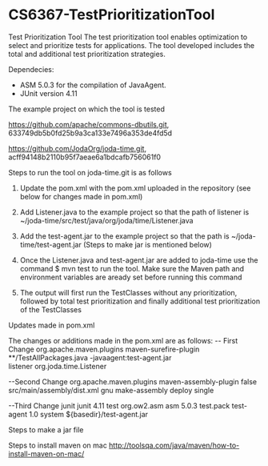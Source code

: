 # CS6367-TestPrioritizationTool
Test Prioritization Tool
The test prioritization tool enables optimization to select and prioritize tests for applications. The tool developed includes the total and additional test prioritization strategies. 

Dependecies:
- ASM 5.0.3 for the compilation of JavaAgent.
- JUnit version 4.11

The example project on which the tool is tested

https://github.com/apache/commons-dbutils.git, 633749db5b0fd25b9a3ca133e7496a353de4fd5d

https://github.com/JodaOrg/joda-time.git, acff94148b2110b95f7aeae6a1bdcafb756061f0

Steps to run the tool on joda-time.git is as follows

1. Update the pom.xml with the pom.xml uploaded in the repository (see below for changes made in pom.xml)

2. Add Listener.java to the example project so that the path of listener is  ~/joda-time/src/test/java/org/joda/time/Listener.java

3. Add the test-agent.jar to the example project so that the path is ~/joda-time/test-agent.jar (Steps to make jar is mentioned below)

4. Once the Listener.java and test-agent.jar are added to joda-time use the command $ mvn test  to run the tool. Make sure the Maven path and environment variables are aready set before running this command

5. The output will first run the TestClasses without any prioritization, followed by total test prioritization and finally additional test prioritization of the TestClasses





Updates made in pom.xml

The changes or additions made in the pom.xml are as follows:
-- First Change
<plugin>
	          <groupId>org.apache.maven.plugins</groupId>
                  <artifactId>maven-surefire-plugin</artifactId>
	          <configuration>
	            <includes>
	              <include>**/TestAllPackages.java</include>
	            </includes>
	            <!--argLine>-Djava.security.manager -Djava.security.policy=${basedir}/src/test/resources/java.policy</argLine-->
	 <argLine>-javaagent:test-agent.jar</argLine>     
	<properties>
	        <property>
	            <name>listener</name>
	            <value>org.joda.time.Listener</value>
	         </property>
	      </properties>
	 </configuration>
</plugin>

--Second Change
<plugin>
         <groupId>org.apache.maven.plugins</groupId>
        <artifactId>maven-assembly-plugin</artifactId>
         <configuration>
           <attach>false</attach>
          <descriptors>
             <descriptor>src/main/assembly/dist.xml</descriptor>
           </descriptors>
          <tarLongFileMode>gnu</tarLongFileMode>
	          </configuration>
        <executions>
           <execution>
            <id>make-assembly</id>
             <phase>deploy</phase>
            <goals>
              <goal>single</goal>
             </goals>
           </execution>
         </executions>
</plugin>


--Third Change
<dependency>
	        <groupId>junit</groupId>
	        <artifactId>junit</artifactId>
      <version>4.11</version>
	        <scope>test</scope>
	      </dependency>
     <dependency>
             <groupId>org.ow2.asm</groupId>
            <artifactId>asm</artifactId>
            <version>5.0.3</version>
          </dependency>
 <dependency>
 <artifactId>test.pack</artifactId>
 <groupId>test-agent</groupId>
 <version>1.0</version>
 <scope>system</scope>
<systemPath>${basedir}/test-agent.jar</systemPath>
</dependency>
</dependencies>

Steps to make a jar file


Steps to install maven on mac
http://toolsqa.com/java/maven/how-to-install-maven-on-mac/
